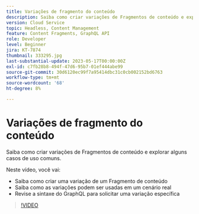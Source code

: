```yaml
---
title: Variações de fragmento do conteúdo
description: Saiba como criar variações de Fragmentos de conteúdo e explorar alguns casos de uso comuns.
version: Cloud Service
topic: Headless, Content Management
feature: Content Fragments, GraphQL API
role: Developer
level: Beginner
jira: KT-7874
thumbnail: 333295.jpg
last-substantial-update: 2023-05-17T00:00:00Z
exl-id: c7fb28b8-494f-47d6-95b7-01ef444abe99
source-git-commit: 30d6120ec99f7a95414dbc31c0cb002152bd6763
workflow-type: tm+mt
source-wordcount: '68'
ht-degree: 8%

---
```


# Variações de fragmento do conteúdo

Saiba como criar variações de Fragmentos de conteúdo e explorar alguns casos de uso comuns.

Neste vídeo, você vai:

+ Saiba como criar uma variação de um Fragmento de conteúdo
+ Saiba como as variações podem ser usadas em um cenário real
+ Revise a sintaxe do GraphQL para solicitar uma variação específica

>[!VIDEO](https://video.tv.adobe.com/v/333295?quality=12&learn=on)

